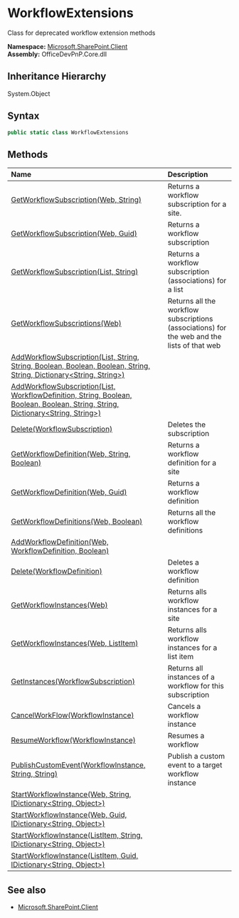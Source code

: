 # WorkflowExtensions
Class for deprecated workflow extension methods  

**Namespace:** [Microsoft.SharePoint.Client](Microsoft.SharePoint.Client.md)  
**Assembly:** OfficeDevPnP.Core.dll  
## Inheritance Hierarchy
System.Object  

## Syntax
```C#
public static class WorkflowExtensions
```
## Methods
|**Name**|**Description**|
|:-----|:-----|
| [GetWorkflowSubscription(Web, String)](Microsoft.SharePoint.Client.WorkflowExtensions.250dcc40.md) | Returns a workflow subscription for a site.
| [GetWorkflowSubscription(Web, Guid)](Microsoft.SharePoint.Client.WorkflowExtensions.cd867166.md) | Returns a workflow subscription
| [GetWorkflowSubscription(List, String)](Microsoft.SharePoint.Client.WorkflowExtensions.7fa8d0c5.md) | Returns a workflow subscription (associations) for a list
| [GetWorkflowSubscriptions(Web)](Microsoft.SharePoint.Client.WorkflowExtensions.74365dec.md) | Returns all the workflow subscriptions (associations) for the web and the lists of that web
| [AddWorkflowSubscription(List, String, String, Boolean, Boolean, Boolean, String, String, Dictionary<String, String>)](Microsoft.SharePoint.Client.WorkflowExtensions.db48bc3.md) | 
| [AddWorkflowSubscription(List, WorkflowDefinition, String, Boolean, Boolean, Boolean, String, String, Dictionary<String, String>)](Microsoft.SharePoint.Client.WorkflowExtensions.22152967.md) | 
| [Delete(WorkflowSubscription)](Microsoft.SharePoint.Client.WorkflowExtensions.7b09533.md) | Deletes the subscription
| [GetWorkflowDefinition(Web, String, Boolean)](Microsoft.SharePoint.Client.WorkflowExtensions.89d3977b.md) | Returns a workflow definition for a site
| [GetWorkflowDefinition(Web, Guid)](Microsoft.SharePoint.Client.WorkflowExtensions.1a9b07c5.md) | Returns a workflow definition
| [GetWorkflowDefinitions(Web, Boolean)](Microsoft.SharePoint.Client.WorkflowExtensions.7692b016.md) | Returns all the workflow definitions
| [AddWorkflowDefinition(Web, WorkflowDefinition, Boolean)](Microsoft.SharePoint.Client.WorkflowExtensions.ed3d4bd4.md) | 
| [Delete(WorkflowDefinition)](Microsoft.SharePoint.Client.WorkflowExtensions.fa0bc740.md) | Deletes a workflow definition
| [GetWorkflowInstances(Web)](Microsoft.SharePoint.Client.WorkflowExtensions.57799136.md) | Returns alls workflow instances for a site
| [GetWorkflowInstances(Web, ListItem)](Microsoft.SharePoint.Client.WorkflowExtensions.d66b2fcc.md) | Returns alls workflow instances for a list item
| [GetInstances(WorkflowSubscription)](Microsoft.SharePoint.Client.WorkflowExtensions.41117fbe.md) | Returns all instances of a workflow for this subscription
| [CancelWorkFlow(WorkflowInstance)](Microsoft.SharePoint.Client.WorkflowExtensions.1afb83c2.md) | Cancels a workflow instance
| [ResumeWorkflow(WorkflowInstance)](Microsoft.SharePoint.Client.WorkflowExtensions.64c0f0e1.md) | Resumes a workflow
| [PublishCustomEvent(WorkflowInstance, String, String)](Microsoft.SharePoint.Client.WorkflowExtensions.41011483.md) | Publish a custom event to a target workflow instance
| [StartWorkflowInstance(Web, String, IDictionary<String, Object>)](Microsoft.SharePoint.Client.WorkflowExtensions.1af92fba.md) | 
| [StartWorkflowInstance(Web, Guid, IDictionary<String, Object>)](Microsoft.SharePoint.Client.WorkflowExtensions.f1316769.md) | 
| [StartWorkflowInstance(ListItem, String, IDictionary<String, Object>)](Microsoft.SharePoint.Client.WorkflowExtensions.b77b236e.md) | 
| [StartWorkflowInstance(ListItem, Guid, IDictionary<String, Object>)](Microsoft.SharePoint.Client.WorkflowExtensions.f71820e3.md) | 
## See also
- [Microsoft.SharePoint.Client](Microsoft.SharePoint.Client.md)

